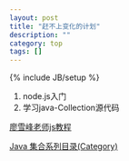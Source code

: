 ```yaml
---
layout: post
title: "赶不上变化的计划"
description: ""
category: top
tags: []
---
```

{% include JB/setup %}

1. node.js入门
2. 学习java-Collection源代码 

[廖雪峰老师js教程](https://www.liaoxuefeng.com/wiki/001434446689867b27157e896e74d51a89c25cc8b43bdb3000/001434501245426ad4b91f2b880464ba876a8e3043fc8ef000)

[Java 集合系列目录(Category)](http://www.cnblogs.com/skywang12345/p/3323085.html)
